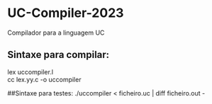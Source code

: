 # UC-Compiler-2023
 Compilador para a linguagem UC

## Sintaxe para compilar:
 lex uccompiler.l<br/>
 cc lex.yy.c -o uccompiler<br/>
 
 ##Sintaxe para testes:
 ./uccompiler < ficheiro.uc | diff ficheiro.out -